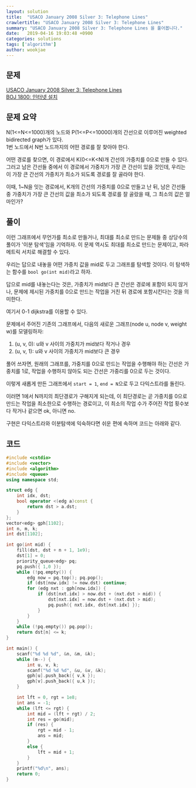 ```yaml
---
layout: solution
title:  "USACO January 2008 Silver 3: Telephone Lines"
crawlertitle: "USACO January 2008 Silver 3: Telephone Lines"
summary: "USACO January 2008 Silver 3: Telephone Lines 을 풀어봅니다."
date:   2019-04-16 19:03:48 +0900
categories: solutions
tags: ['algorithm']
author: wookjae
---
```

## 문제

[USACO January 2008 Silver 3: Telephone Lines](https://www.acmicpc.net/problem/1800)  
[BOJ 1800: 인터넷 설치](https://www.acmicpc.net/problem/1800)

## 문제 요약

N(1<=N<=1000)개의 노드와 P(1<=P<=10000)개의 간선으로 이루어진 weighted bidirected graph가 있다.  
1번 노드에서 N번 노드까지의 어떤 경로를 잘 찾아야 한다.

어떤 경로를 찾으면, 이 경로에서 K(0<=K<N)개 간선의 가중치를 0으로 만들 수 있다. 그러고 남은 간선들 중에서 이 경로에서 가중치가 가장 큰 간선이 있을 것인데, 우리는 이 가장 큰 간선의 가중치가 최소가 되도록 경로를 잘 골라야 한다.

이때, 1~N을 잇는 경로에서, K개의 간선의 가중치를 0으로 만들고 난 뒤, 남은 간선들 중 가중치가 가장 큰 간선의 값을 최소가 되도록 경로를 잘 골랐을 때, 그 최소의 값은 얼마인가?

## 풀이

이런 그래프에서 무언가를 최소로 만들거나, 최대를 최소로 만드는 문제들 중 상당수의 풀이가 '이분 탐색'임을 기억하자. 이 문제 역시도 최대를 최소로 만드는 문제이고, 파라메트릭 서치로 해결할 수 있다.

우리는 답으로 내놓을 어떤 가중치 값을 mid로 두고 그래프를 탐색할 것이다. 이 탐색하는 함수를 `bool go(int mid)`라고 하자.

답으로 mid를 내놓는다는 것은, 가중치가 mid보다 큰 간선은 경로에 포함이 되지 않거나, 문제에 제시된 가중치를 0으로 만드는 작업을 거친 뒤 경로에 포함시킨다는 것을 의미한다.

여기서 0-1 dijkstra를 이용할 수 있다.

문제에서 주어진 기존의 그래프에서, 다음의 새로운 그래프(node u, node v, weight w)를 모델링하자:  
1. (u, v, 0): u와 v 사이의 가중치가 mid보다 작거나 경우  
2. (u, v, 1): u와 v 사이의 가중치가 mid보다 큰 경우

풀어 쓰자면, 원래의 그래프를, 가중치를 0으로 만드는 작업을 수행해야 하는 간선은 가중치를 1로, 작업을 수행하지 않아도 되는 간선은 가중리를 0으로 두는 것이다.

이렇게 새롭게 만든 그래프에서 `start = 1`, `end = N`으로 두고 다익스트라를 돌린다.

이러면 1에서 N까지의 최단경로가 구해지게 되는데, 이 최단경로는 곧 가중치를 0으로 만드는 작업을 최소한으로 수행하는 경로이고, 이 최소의 작업 수가 주어진 작업 횟수보다 작거나 같으면 ok, 아니면 no.

구현은 다익스트라와 이분탐색에 익숙하다면 쉬운 편에 속하며 코드는 아래와 같다.

## 코드

```cpp
#include <cstdio>
#include <vector>
#include <algorithm>
#include <queue>
using namespace std;

struct edg {
	int idx, dst;
	bool operator <(edg a)const {
		return dst > a.dst;
	}
};
vector<edg> gph[1102];
int n, m, k;
int dst[1102];

int go(int mid) {
	fill(dst, dst + n + 1, 1e9);
	dst[1] = 0;
	priority_queue<edg> pq;
	pq.push({ 1,0 });
	while (!pq.empty()) {
		edg now = pq.top(); pq.pop();
		if (dst[now.idx] != now.dst) continue;
		for (edg nxt : gph[now.idx]) {
			if (dst[nxt.idx] > now.dst + (nxt.dst > mid)) {
				dst[nxt.idx] = now.dst + (nxt.dst > mid);
				pq.push({ nxt.idx, dst[nxt.idx] });
			}
		}
	}
	while (!pq.empty()) pq.pop();
	return dst[n] <= k;
}

int main() {
	scanf("%d %d %d", &n, &m, &k);
	while (m--) {
		int u, v, k;
		scanf("%d %d %d", &u, &v, &k);
		gph[u].push_back({ v,k });
		gph[v].push_back({ u,k });
	}

	int lft = 0, rgt = 1e8;
	int ans = -1;
	while (lft <= rgt) {
		int mid = (lft + rgt) / 2;
		int res = go(mid);
		if (res) {
			rgt = mid - 1;
			ans = mid;
		}
		else {
			lft = mid + 1;
		}
	}
	printf("%d\n", ans);
	return 0;
}
```
